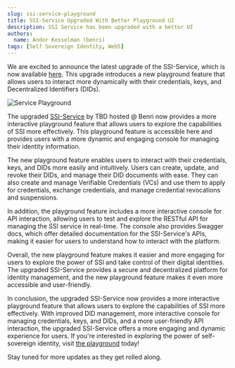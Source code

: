 ```yaml
---
slug: ssi-service-playground
title: SSI-Service Upgraded With Better Playground UI
description: SSI Service has been upgraded with a better UI
authors:
  name: Andor Kesselman (benri)
tags: [Self Sovereign Identity, Web5]
---
```


<head> <title>SSI-Service Playground Upgraded</title> <meta
  property="og:description" content="SSI-Service upgraded" /> <meta
  property="og:title" content="SSI-Service upgraded" /> <meta property="og:url"
  content='https://developer.tbd.website/blog/ssi-service-playground' /> <meta
  name="twitter:card" content="summary" /> <meta name="twitter:site"
  content="@tbddev" /> <meta name="twitter:description" content="ssi-service
  upgraded" /> <link rel="apple-touch-icon"
  href="https://developer.tbd.website/img/tbd-fav-icon-main.png" /> </head>

We are excited to announce the latest upgrade of the SSI-Service, which is now
available [here](https://ssi.benri.io). This upgrade introduces a new playground feature that
allows users to interact more dynamically with their credentials, keys, and
Decentralized Identifiers (DIDs).

![Service Playground](/img/ssi-service-playground.png)

<!--truncate-->

The upgraded [SSI-Service](ssi.benri.io) by TBD hosted @ Benri now provides a more interactive
playground feature that allows users to explore the capabilities of SSI more
effectively. This playground feature is accessible here and provides users with
a more dynamic and engaging console for managing their identity information.

The new playground feature enables users to interact with their credentials,
keys, and DIDs more easily and intuitively. Users can create, update, and revoke
their DIDs, and manage their DID documents with ease. They can also create and
manage Verifiable Credentials (VCs) and use them to apply for credentials,
exchange credentials, and manage credential revocations and suspensions.

In addition, the playground feature includes a more interactive console for API
interaction, allowing users to test and explore the RESTful API for managing the
SSI service in real-time. The console also provides Swagger docs, which offer
detailed documentation for the SSI-Service's APIs, making it easier for users to
understand how to interact with the platform.

Overall, the new playground feature makes it easier and more engaging for users
to explore the power of SSI and take control of their digital identities. The
upgraded SSI-Service provides a secure and decentralized platform for identity
management, and the new playground feature makes it even more accessible and
user-friendly.

In conclusion, the upgraded SSI-Service now provides a more interactive
playground feature that allows users to explore the capabilities of SSI more
effectively. With improved DID management, more interactive console for managing
credentials, keys, and DIDs, and a more user-friendly API interaction, the
upgraded SSI-Service offers a more engaging and dynamic experience for users. If
you're interested in exploring the power of self-sovereign identity, visit
[the playground](https://ssi.benri.io) today!

Stay tuned for more updates as they get rolled along.
